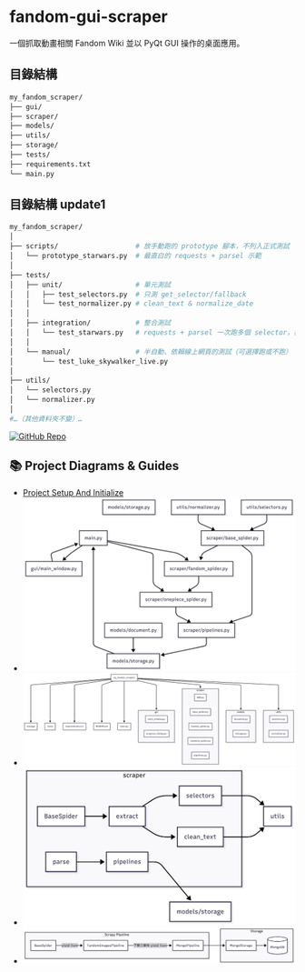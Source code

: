 # fandom-gui-scraper

一個抓取動畫相關 Fandom Wiki 並以 PyQt GUI 操作的桌面應用。

## 目錄結構

```bash
my_fandom_scraper/
├── gui/
├── scraper/
├── models/
├── utils/
├── storage/
├── tests/
├── requirements.txt
└── main.py
```

## 目錄結構 update1
```bash
my_fandom_scraper/
│
├── scripts/                   # 放手動跑的 prototype 腳本，不列入正式測試
│   └── prototype_starwars.py  # 最直白的 requests + parsel 示範
│
├── tests/
│   ├── unit/                  # 單元測試
│   │   ├── test_selectors.py  # 只測 get_selector/fallback
│   │   └── test_normalizer.py # clean_text & normalize_date
│   │
│   ├── integration/           # 整合測試
│   │   └── test_starwars.py   # requests + parsel 一次跑多個 selector，檢查 dict 結構
│   │
│   └── manual/                # 半自動、依賴線上網頁的測試（可選擇跑或不跑）
│       └── test_luke_skywalker_live.py
│
├── utils/
│   └── selectors.py
│   └── normalizer.py
│
#…（其他資料夾不變）…
```

[![GitHub Repo](https://img.shields.io/badge/GitHub-fandom--gui--scraper-blue)](https://github.com/justin21523/fandom-gui-scraper)

## 📚 Project Diagrams & Guides

- [Project Setup And Initialize](setup_initialization_and_git.md)
- ![Module Dependency](diagrams/01_module_dependency_graph.png)
- ![Directory Structure](diagrams/02_project_directory_structure.png)
- ![Scrapy Pipeline Flow](diagrams/03_pipeline_flow.png)
- ![Scrapy Pipeline To mongoDB Storage](diagrams/04_pipeline_to_mongodb_storage.png)
